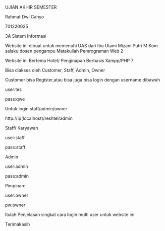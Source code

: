 UJIAN AKHIR SEMESTER

Rahmat Dwi Cahyo 

701220025

3A Sistem Informasi

Website ini dibuat untuk memenuhi UAS dari Ibu Utami Mizani Putri M.Kom selaku dosen pengampu Matakuliah Pemrograman Web 2

Website ini Bertema Hotel/ Penginapan Berbasis Xampp/PHP 7

Bisa diakses oleh Customer, Staff, Admin, Owner

Customer bisa Register,atau bisa juga bisa login dengan username dibawah

user:tes

pass:qwe

Untuk login staff/admin/owner

http://ip(localhost)/reshtel/admin

Staff/ Karyawan

user:staff

pass:staff

Admin

user:admin

pass:admin

Pimpinan:

user:owner

pw:owner

Itulah Penjelasan singkat cara login multi user untuk website ini

Terimakasih
